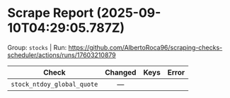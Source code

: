 # Scrape Report (2025-09-10T04:29:05.787Z)

Group: `stocks`  |  Run: https://github.com/AlbertoRoca96/scraping-checks-scheduler/actions/runs/17603210879

| Check | Changed | Keys | Error |
|---|:---:|:--|:--|
| `stock_ntdoy_global_quote` | — |  |  |
